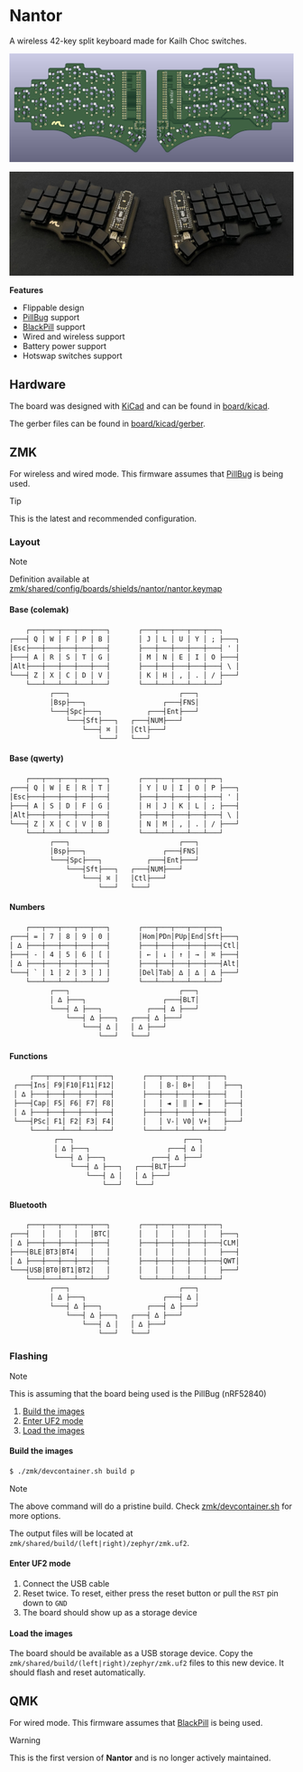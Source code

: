 # Nantor

A wireless 42-key split keyboard made for Kailh Choc switches.

![Nantor Board](.github/nantor-board.png)

![Nantor](.github/nantor-assembled.png)

**Features**

- Flippable design
- [PillBug] support
- [BlackPill] support
- Wired and wireless support
- Battery power support
- Hotswap switches support

## Hardware

The board was designed with [KiCad] and can be found in [board/kicad](board/kicad).

The gerber files can be found in [board/kicad/gerber](board/kicad/gerber).

## ZMK

For wireless and wired mode. This firmware assumes that [PillBug] is being used.

> [!TIP]
>
> This is the latest and recommended configuration.

### Layout

> [!NOTE]
>
> Definition available at [zmk/shared/config/boards/shields/nantor/nantor.keymap](zmk/shared/config/boards/shields/nantor/nantor.keymap)

#### Base (colemak)

```
    ┌───┬───┬───┬───┬───┐       ┌───┬───┬───┬───┬───┐
┌───┤ Q │ W │ F │ P │ B │       │ J │ L │ U │ Y │ ; ├───┐
│Esc├───┼───┼───┼───┼───┤       ├───┼───┼───┼───┼───┤ ' │
├───┤ A │ R │ S │ T │ G │       │ M │ N │ E │ I │ O ├───┤
│Alt├───┼───┼───┼───┼───┤       ├───┼───┼───┼───┼───┤ \ │
└───┤ Z │ X │ C │ D │ V │       │ K │ H │ , │ . │ / ├───┘
    └───┴───┴───┴───┴───┘       └───┴───┴───┴───┴───┘
          ┌───┐                           ┌───┐
          │Bsp├───┐                   ┌───┤FNS│
          └───┤Spc├───┐           ┌───┤Ent├───┘
              └───┤Sft├───┐   ┌───┤NUM├───┘
                  └───┤ ⌘ │   │Ctl├───┘
                      └───┘   └───┘
```

#### Base (qwerty)

```
    ┌───┬───┬───┬───┬───┐       ┌───┬───┬───┬───┬───┐
┌───┤ Q │ W │ E │ R │ T │       │ Y │ U │ I │ O │ P ├───┐
│Esc├───┼───┼───┼───┼───┤       ├───┼───┼───┼───┼───┤ ' │
├───┤ A │ S │ D │ F │ G │       │ H │ J │ K │ L │ ; ├───┤
│Alt├───┼───┼───┼───┼───┤       ├───┼───┼───┼───┼───┤ \ │
└───┤ Z │ X │ C │ V │ B │       │ N │ M │ , │ . │ / ├───┘
    └───┴───┴───┴───┴───┘       └───┴───┴───┴───┴───┘
          ┌───┐                           ┌───┐
          │Bsp├───┐                   ┌───┤FNS│
          └───┤Spc├───┐           ┌───┤Ent├───┘
              └───┤Sft├───┐   ┌───┤NUM├───┘
                  └───┤ ⌘ │   │Ctl├───┘
                      └───┘   └───┘
```

#### Numbers

```
    ┌───┬───┬───┬───┬───┐       ┌───┬───┬───┬───┬───┐
┌───┤ = │ 7 │ 8 │ 9 │ 0 │       │Hom│PDn│PUp│End│Sft├───┐
│ ∆ ├───┼───┼───┼───┼───┤       ├───┼───┼───┼───┼───┤Ctl│
├───┤ - │ 4 │ 5 │ 6 │ [ │       │ ← │ ↓ │ ↑ │ → │ ⌘ ├───┤
│ ∆ ├───┼───┼───┼───┼───┤       ├───┼───┼───┼───┼───┤Alt│
└───┤ ` │ 1 │ 2 │ 3 │ ] │       │Del│Tab│ ∆ │ ∆ │ ∆ ├───┘
    └───┴───┴───┴───┴───┘       └───┴───┴───┴───┴───┘
          ┌───┐                           ┌───┐
          │ ∆ ├───┐                   ┌───┤BLT│
          └───┤ ∆ ├───┐           ┌───┤ ∆ ├───┘
              └───┤ ∆ ├───┐   ┌───┤ ∆ ├───┘
                  └───┤ ∆ │   │ ∆ ├───┘
                      └───┘   └───┘
```

#### Functions

```
     ┌───┬───┬───┬───┬───┐       ┌───┬───┬───┬───┬───┐
 ┌───┤Ins│ F9│F10│F11│F12│       │   │ B-│ B+│   │   ├───┐
 │ ∆ ├───┼───┼───┼───┼───┤       ├───┼───┼───┼───┼───┤   │
 ├───┤Cap│ F5│ F6│ F7│ F8│       │   │ ◄ │ ‖ │ ► │   ├───┤
 │ ∆ ├───┼───┼───┼───┼───┤       ├───┼───┼───┼───┼───┤   │
 └───┤PSc│ F1│ F2│ F3│ F4│       │   │ V-│ V0│ V+│   ├───┘
     └───┴───┴───┴───┴───┘       └───┴───┴───┴───┴───┘
           ┌───┐                           ┌───┐
           │ ∆ ├───┐                   ┌───┤ ∆ │
           └───┤ ∆ ├───┐           ┌───┤ ∆ ├───┘
               └───┤ ∆ ├───┐   ┌───┤BLT├───┘
                   └───┤ ∆ │   │ ∆ ├───┘
                       └───┘   └───┘
```

#### Bluetooth

```
    ┌───┬───┬───┬───┬───┐       ┌───┬───┬───┬───┬───┐
┌───┤   │   │   │   │BTC│       │   │   │   │   │   ├───┐
│ ∆ ├───┼───┼───┼───┼───┤       ├───┼───┼───┼───┼───┤CLM│
├───┤BLE│BT3│BT4│   │   │       │   │   │   │   │   ├───┤
│ ∆ ├───┼───┼───┼───┼───┤       ├───┼───┼───┼───┼───┤QWT│
└───┤USB│BT0│BT1│BT2│   │       │   │   │   │   │   ├───┘
    └───┴───┴───┴───┴───┘       └───┴───┴───┴───┴───┘
          ┌───┐                           ┌───┐
          │ ∆ ├───┐                   ┌───┤ ∆ │
          └───┤ ∆ ├───┐           ┌───┤ ∆ ├───┘
              └───┤ ∆ ├───┐   ┌───┤ ∆ ├───┘
                  └───┤ ∆ │   │ ∆ ├───┘
                      └───┘   └───┘
```

### Flashing

> [!NOTE]
>
> This is assuming that the board being used is the PillBug (nRF52840)

1. [Build the images](#build-the-images)
2. [Enter UF2 mode](#enter-uf2-mode)
3. [Load the images](#load-the-images)

#### Build the images

```bash
$ ./zmk/devcontainer.sh build p
```

> [!NOTE]
>
> The above command will do a pristine build. Check [zmk/devcontainer.sh](zmk/devcontainer.sh) for more options.

The output files will be located at `zmk/shared/build/(left|right)/zephyr/zmk.uf2`.

#### Enter UF2 mode

1. Connect the USB cable
2. Reset twice. To reset, either press the reset button or pull the `RST` pin down to `GND`
3. The board should show up as a storage device

#### Load the images

The board should be available as a USB storage device. Copy the `zmk/shared/build/(left|right)/zephyr/zmk.uf2` files to this new device. It should flash and reset automatically.

## QMK

For wired mode. This firmware assumes that [BlackPill] is being used.

> [!WARNING]
>
> This is the first version of **Nantor** and is no longer actively maintained.

[PillBug]: https://mechwild.com/product/pillbug
[BlackPill]: https://stm32-base.org/boards/STM32F103C8T6-Black-Pill.html
[KiCad]: https://www.kicad.org
